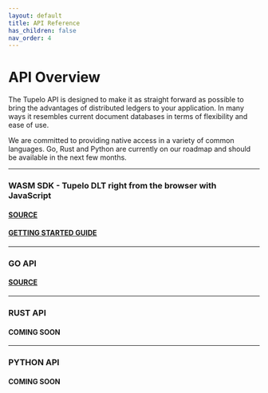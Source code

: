 ```yaml
---
layout: default
title: API Reference
has_children: false
nav_order: 4
---
```


# API Overview

The Tupelo API is designed to make it as straight forward as possible to bring
the advantages of distributed ledgers to your application.  In many ways it
resembles current document databases in terms of flexibility and ease of use.

We are committed to providing native access in a variety of common languages.
Go, Rust and Python are currently on our roadmap and should be available in the
next few months.

***

### WASM SDK - Tupelo DLT right from the browser with JavaScript

#### [SOURCE](https://github.com/QuorumControl/tupelo-wasm-sdk)
#### [GETTING STARTED GUIDE](https://www.tupelo.org/blog/2019/8/22/new-wasm-based-sdk-for-tupelo)

***

### GO API

#### [SOURCE](https://github.com/quorumcontrol/tupelo-go-sdk)

***

### RUST API

#### COMING SOON

***

### PYTHON API

#### COMING SOON
